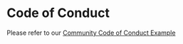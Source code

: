 # Code of Conduct

Please refer to our [Community Code of Conduct Example](https://github.com/cncf/foundation/blob/main/code-of-conduct.md)

